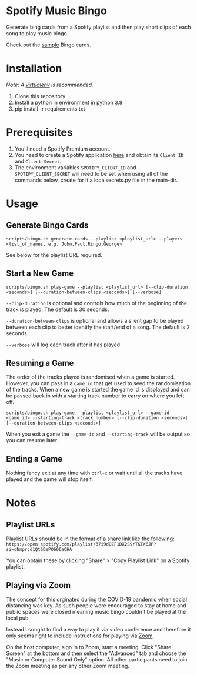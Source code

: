 # Spotify Music Bingo

Generate bing cards from a Spotify playlist and then play short clips of each song to play music
bingo.

Check out the [sample](sample-cards) Bingo cards.

# Installation

*Note: A [virtualenv](https://virtualenv.pypa.io/) is recommended.*

1. Clone this repository
2. Install a python in environment in python 3.8
3. pip install -r requirements.txt

# Prerequisites

1. You'll need a Spotify Premium account.
2. You need to create a Spotify application [here](https://developer.spotify.com/dashboard/applications)
and obtain its `Client ID` and `Client Secret`.
3. The environment variables `SPOTIPY_CLIENT_ID` and `SPOTIPY_CLIENT_SECRET` will need to be set
when using all of the commands below, create for it a localsecrets.py file in the main-dir.

# Usage

## Generate Bingo Cards

`scripts/bingo.sh generate-cards --playlist <playlist_url> --players <list_of_names, e.g. John,Paul,Ringo,George>`

See below for the playlist URL required.

## Start a New Game

`scripts/bingo.sh play-game --playlist <playlist_url> [--clip-duration <seconds>] [--duration-between-clips <seconds>] [--verbose]`

`--clip-duration` is optional and controls how much of the beginning of the track is played. The
default is 30 seconds.

`--duration-between-clips` is optional and allows a silent gap to be played between each clip to
better identify the start/end of a song. The default is 2 seconds.

`--verbose` will log each track after it has played.

## Resuming a Game

The order of the tracks played is randomised when a game is started. However, you can pass in a
`game id` that get used to seed the randomisation of the tracks. When a new game is started the
game id is displayed and can be passed back in with a starting track number to carry on where you
left off.

`scripts/bingo.sh play-game --playlist <playlist_url> --game-id <game_id> --starting-track <track_number> [--clip-duration <seconds>] [--duration-between-clips <seconds>]`

When you exit a game the `--game-id` and `--starting-track` will be output so you can resume later.

## Ending a Game

Nothing fancy exit at any time with `ctrl+c` or wait until all the tracks have played and the game
will stop itself.

# Notes

## Playlist URLs

Playlist URLs should be in the format of a share link like the following:
`https://open.spotify.com/playlist/37i9dQZF1DX2S9rTKTX6JP?si=dNmprcd1Qt6DePO606aOHA`

You can obtain these by clicking "Share" > "Copy Playlist Link" on a Spotify playlist.

## Playing via Zoom

The concept for this orginated during the COVID-19 pandemic when social distancing was key. As such
people were encouraged to stay at home and public spaces were closed meaning music bingo couldn't be
played at the local pub.

Instead I sought to find a way to play it via video conference and therefore it only seems right to
include instructions for playing via [Zoom](https://zoom.us/).

On the host computer, sign in to Zoom, start a meeting, Click "Share Screen" at the bottom and then
select the "Advanced" tab and choose the "Music or Computer Sound Only" option. All other participants
need to join the Zoom meeting as per any other Zoom meeting.

